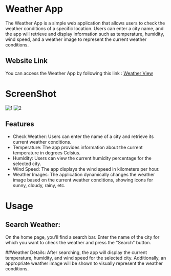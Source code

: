 # Weather App
The Weather App is a simple web application that allows users to check the weather conditions of a specific location. Users can enter a city name, and the app will retrieve and display information such as temperature, humidity, wind speed, and a weather image to represent the current weather conditions.

## Website Link
You can access the Weather App by following this link : [Weather View](https://view-weatherr.netlify.app/)

# ScreenShot
![1](https://github.com/AnkitJha13/Weather-App/assets/116744896/b5698557-dea4-44eb-812b-a431d1e61bf0)
![2](https://github.com/AnkitJha13/Weather-App/assets/116744896/65917996-0247-4bd0-acf9-bfc96ed5b404)

## Features
- Check Weather: Users can enter the name of a city and retrieve its current weather conditions.
- Temperature: The app provides information about the current temperature in degrees Celsius.
- Humidity: Users can view the current humidity percentage for the selected city.
- Wind Speed: The app displays the wind speed in kilometers per hour.
- Weather Images: The application dynamically changes the weather image based on the current weather conditions, showing icons for sunny, cloudy, rainy, etc.

# Usage
## Search Weather:
On the home page, you'll find a search bar. Enter the name of the city for which you want to check the weather and press the "Search" button.

##Weather Details:
After searching, the app will display the current temperature, humidity, and wind speed for the selected city. Additionally, an appropriate weather image will be shown to visually represent the weather conditions.
